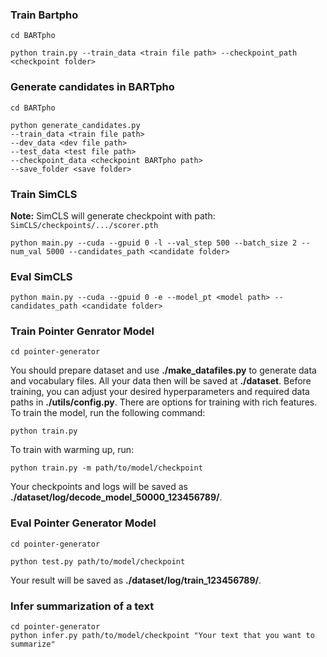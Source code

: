 ### Train Bartpho
```
cd BARTpho
```  
```
python train.py --train_data <train file path> --checkpoint_path <checkpoint folder>
```   
### Generate candidates in BARTpho
```
cd BARTpho
```
```
python generate_candidates.py   
--train_data <train file path>   
--dev_data <dev file path>  
--test_data <test file path>   
--checkpoint_data <checkpoint BARTpho path>   
--save_folder <save folder>
```
### Train SimCLS  
**Note:** SimCLS will generate checkpoint with path: `SimCLS/checkpoints/.../scorer.pth`   
```
python main.py --cuda --gpuid 0 -l --val_step 500 --batch_size 2 --num_val 5000 --candidates_path <candidate folder>
```
### Eval SimCLS 
```
python main.py --cuda --gpuid 0 -e --model_pt <model path> --candidates_path <candidate folder>
```
### Train Pointer Genrator Model
```
cd pointer-generator
```
You should prepare dataset and use **./make_datafiles.py** to generate data and vocabulary files. All your data then will be saved at **./dataset**.
Before training, you can adjust your desired hyperparameters and required data paths in **./utils/config.py**. There are options for training with rich features. To train the model, run the following command:
```
python train.py
```
To train with warming up, run:
```
python train.py -m path/to/model/checkpoint
```
Your checkpoints and logs will be saved as **./dataset/log/decode_model_50000_123456789/**.
### Eval Pointer Generator Model
```
cd pointer-generator
```
```
python test.py path/to/model/checkpoint
```
Your result will be saved as **./dataset/log/train_123456789/**.
### Infer summarization of a text
```
cd pointer-generator
python infer.py path/to/model/checkpoint "Your text that you want to summarize"
```
